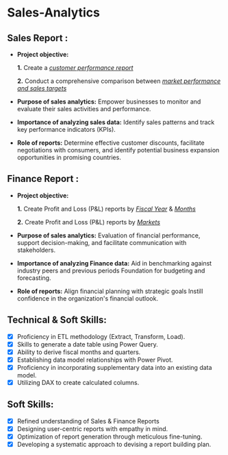 # Sales-Analytics

## Sales Report :


- **Project objective:** 

    **1.** Create a _[customer performance report](https://github.com/ScaryPnj/Excel-Sales-Analytics/blob/7b2e49fbcf252c2f285af6fbe97608fb097b978e/Customer%20Performance%20Report.pdf)_ 

    **2.** Conduct a comprehensive comparison between _[market performance and sales targets](https://github.com/ScaryPnj/Excel-Sales-Analytics/blob/16dd7e6d79274fc370d5590586fb170414f3d204/Market%20Performance%20vs%20Target%20Report.pdf)_

- **Purpose of sales analytics:** Empower businesses to monitor and evaluate their sales activities and performance.

- **Importance of analyzing sales data:** Identify sales patterns and track key performance indicators (KPIs).

- **Role of reports:** Determine effective customer discounts, facilitate negotiations with consumers, and identify potential business expansion opportunities in promising countries.


## Finance Report :

- **Project objective:** 

    **1.** Create Profit and Loss (P&L) reports by _[Fiscal Year](https://github.com/ScaryPnj/Excel-Sales-Analytics/blob/e5ad41a768c7cbb5da4755fc82e0e20554170979/P%26L%20Statement%20by%20Fiscal%20Year.pdf)_ & _[Months](https://github.com/ScaryPnj/Excel-Sales-Analytics/blob/d7635d0ad01e9aa8451066db604484014de07d9e/P%26L%20Statement%20by%20Months.pdf)_ 

   **2.** Create Profit and Loss (P&L) reports by _[Markets](https://github.com/ScaryPnj/Excel-Sales-Analytics/blob/40323cfe6d7a35f131173e5ba6a639a7b82cab77/P%26L%20Statement%20by%20Markets.pdf)_

- **Purpose of sales analytics:** Evaluation of financial performance, support decision-making, and facilitate communication with stakeholders.

- **Importance of analyzing Finance data:** Aid in benchmarking against industry peers and previous periods Foundation for budgeting and forecasting.

- **Role of reports:** Align financial planning with strategic goals Instill confidence in the organization's financial outlook.


## Technical & Soft Skills:
- [x]	Proficiency in ETL methodology (Extract, Transform, Load).
- [x]	Skills to generate a date table using Power Query.
- [x]	Ability to derive fiscal months and quarters.
- [x]	Establishing data model relationships with Power Pivot.
- [x]	Proficiency in incorporating supplementary data into an existing data model.
- [x]	Utilizing DAX to create calculated columns.

## Soft Skills:
- [x]	Refined understanding of Sales & Finance Reports
- [x]	Designing user-centric reports with empathy in mind.
- [x]	Optimization of report generation through meticulous fine-tuning.
- [x]	Developing a systematic approach to devising a report building plan.
